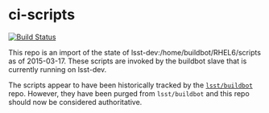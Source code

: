 ci-scripts
===

[![Build Status](https://travis-ci.org/lsst-sqre/ci-scripts.png)](https://travis-ci.org/lsst-sqre/ci-scripts)

This repo is an import of the state of lsst-dev:/home/buildbot/RHEL6/scripts
as of 2015-03-17.  These scripts are invoked by the buildbot slave that
is currently running on lsst-dev.

The scripts appear to have been historically tracked by the
[`lsst/buildbot`](https://github.com/lsst/buildbot/tree/master/scripts)
repo.  However, they have been purged from `lsst/buildbot` and this repo
should now be considered authoritative.

